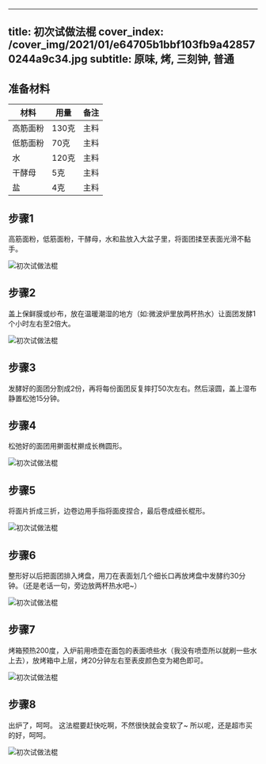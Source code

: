 
---
title: 初次试做法棍
cover_index: /cover_img/2021/01/e64705b1bbf103fb9a428570244a9c34.jpg
subtitle: 原味, 烤, 三刻钟, 普通
---

## 准备材料

| 材料     | 用量 | 备注|
| ------- | ----- | --- |
| 高筋面粉 | 130克| 主料 |
| 低筋面粉 | 70克| 主料 |
| 水 | 120克| 主料 |
| 干酵母 | 5克| 主料 |
| 盐 | 4克| 主料 |

## 步骤1

高筋面粉，低筋面粉，干酵母，水和盐放入大盆子里，将面团揉至表面光滑不黏手。

![初次试做法棍](https://i8.meishichina.com/attachment/recipe/201010/201010020353353.JPG?x-oss-process=style/p320) 

## 步骤2

盖上保鲜膜或纱布，放在温暖潮湿的地方（如:微波炉里放两杯热水）让面团发酵1个小时左右至2倍大。

![初次试做法棍](https://i8.meishichina.com/attachment/recipe/201010/201010020357144.JPG?x-oss-process=style/p320) 

## 步骤3

发酵好的面团分割成2份，再将每份面团反复摔打50次左右。然后滚圆，盖上湿布静置松弛15分钟。

## 步骤4

松弛好的面团用擀面杖擀成长椭圆形。

![初次试做法棍](https://i8.meishichina.com/attachment/recipe/201010/201010020403408.JPG?x-oss-process=style/p320) 

## 步骤5

将面片折成三折，边卷边用手指将面皮捏合，最后卷成细长棍形。

![初次试做法棍](https://i8.meishichina.com/attachment/recipe/201010/201010020405470.JPG?x-oss-process=style/p320) 

## 步骤6

整形好以后把面团排入烤盘，用刀在表面划几个细长口再放烤盘中发酵约30分钟。（还是老话一句，旁边放两杯热水吧~）

![初次试做法棍](https://i8.meishichina.com/attachment/recipe/201010/201010020408063.JPG?x-oss-process=style/p320) 

## 步骤7

烤箱预热200度，入炉前用喷壶在面包的表面喷些水（我没有喷壶所以就刷一些水上去），放烤箱中上层，烤20分钟左右至表皮颜色变为褐色即可。

![初次试做法棍](https://i8.meishichina.com/attachment/recipe/201010/201010020410293.JPG?x-oss-process=style/p320) 

## 步骤8

出炉了，呵呵。 这法棍要赶快吃啊，不然很快就会变软了~ 所以呢，还是超市买的好，呵呵。

![初次试做法棍](https://i8.meishichina.com/attachment/recipe/201010/201010020412143.JPG?x-oss-process=style/p320) 

